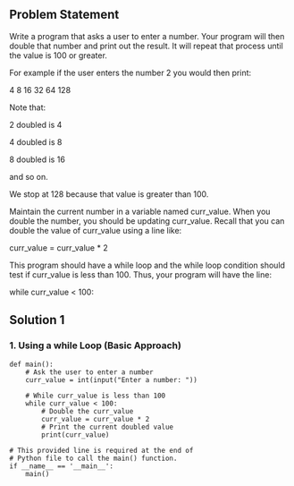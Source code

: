 ## Problem Statement

Write a program that asks a user to enter a number. Your program will then double that number and print out the result. It will repeat that process until the value is 100 or greater.

For example if the user enters the number 2 you would then print:

4
8
16
32
64
128

Note that: 

2 doubled is 4

4 doubled is 8

8 doubled is 16

and so on.

We stop at 128 because that value is greater than 100.

Maintain the current number in a variable named curr_value. When you double the number, you should be updating curr_value. Recall that you can double the value of curr_value using a line like:

curr_value = curr_value * 2

This program should have a while loop and the while loop condition should test if curr_value is less than 100. Thus, your program will have the line:

while curr_value < 100:

## Solution 1

### 1. Using a while Loop (Basic Approach)

```
def main():
    # Ask the user to enter a number
    curr_value = int(input("Enter a number: "))

    # While curr_value is less than 100
    while curr_value < 100:
        # Double the curr_value
        curr_value = curr_value * 2
        # Print the current doubled value
        print(curr_value)

# This provided line is required at the end of
# Python file to call the main() function.
if __name__ == '__main__':
    main()

```